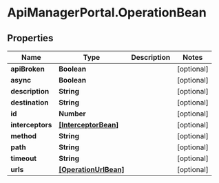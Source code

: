 # ApiManagerPortal.OperationBean

## Properties
Name | Type | Description | Notes
------------ | ------------- | ------------- | -------------
**apiBroken** | **Boolean** |  | [optional] 
**async** | **Boolean** |  | [optional] 
**description** | **String** |  | [optional] 
**destination** | **String** |  | [optional] 
**id** | **Number** |  | [optional] 
**interceptors** | [**[InterceptorBean]**](InterceptorBean.md) |  | [optional] 
**method** | **String** |  | [optional] 
**path** | **String** |  | [optional] 
**timeout** | **String** |  | [optional] 
**urls** | [**[OperationUrlBean]**](OperationUrlBean.md) |  | [optional] 


